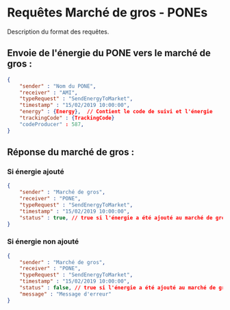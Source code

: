 # Requêtes Marché de gros - PONEs

Description du format des requêtes.

## Envoie de l'énergie du PONE vers le marché de gros : 

```json
{
    "sender" : "Nom du PONE", 
	"receiver" : "AMI",
	"typeRequest" : "SendEnergyToMarket",
	"timestamp" : "15/02/2019 10:00:00",
    "energy" : {Energy},  // Contient le code de suivi et l'énergie
    "trackingCode" : {TrackingCode}
    "codeProducer" : 587, 
}
```

## Réponse du marché de gros : 
### Si énergie ajouté 

```json
{
    "sender" : "Marché de gros", 
    "receiver" : "PONE",
    "typeRequest" : "SendEnergyToMarket",
    "timestamp" : "15/02/2019 10:00:00",
    "status" : true, // true si l'énergie a été ajouté au marché de gros, false sinon
}
```

### Si énergie non ajouté

```json
{
    "sender" : "Marché de gros", 
    "receiver" : "PONE",
    "typeRequest" : "SendEnergyToMarket",
    "timestamp" : "15/02/2019 10:00:00",
    "status" : false, // true si l'énergie a été ajouté au marché de gros, false sinon
    "message" : "Message d'erreur"
}
```
